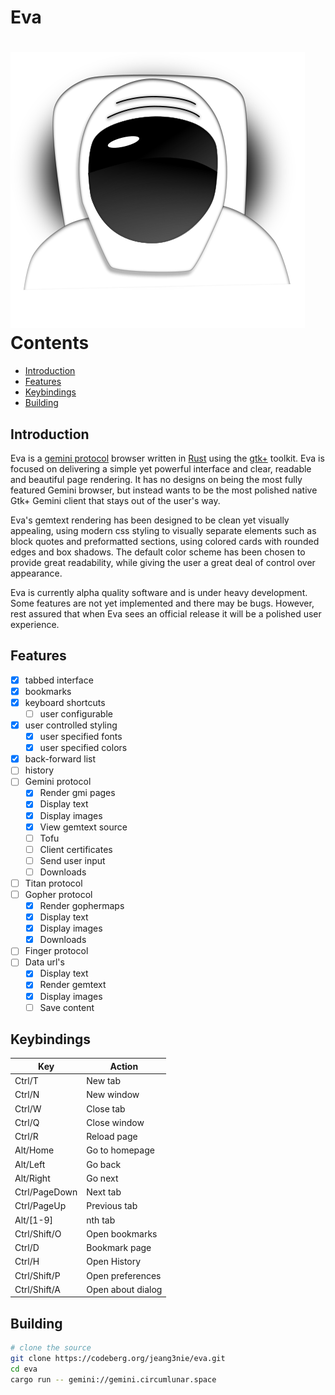 # Eva
![Eva icon](data/eva.svg)
<br/>
Contents
========
* [Introduction](#introduction)
* [Features](#features)
* [Keybindings](#keybindings)
* [Building](#building)
## Introduction
Eva is a [gemini protocol](https://gemini.circumlunar.space/) browser written in
[Rust](https://rust-lang.org) using the [gtk+](https://gtk-rs.org/) toolkit. Eva
is focused on delivering a simple yet powerful interface and clear, readable
and beautiful page rendering. It has no designs on being the most fully featured
Gemini browser, but instead wants to be the most polished native Gtk+ Gemini
client that stays out of the user's way.

Eva's gemtext rendering has been designed to be clean yet visually appealing,
using modern css styling to visually separate elements such as block quotes and
preformatted sections, using colored cards with rounded edges and box shadows.
The default color scheme has been chosen to provide great readability, while
giving the user a great deal of control over appearance.

Eva is currently alpha quality software and is under heavy development. Some
features are not yet implemented and there may be bugs. However, rest assured
that when Eva sees an official release it will be a polished user experience.
## Features
 - [x] tabbed interface
 - [x] bookmarks
 - [x] keyboard shortcuts
   - [ ] user configurable
 - [x] user controlled styling
   - [x] user specified fonts
   - [x] user specified colors
 - [x] back-forward list
 - [ ] history
 - [ ] Gemini protocol
   - [x] Render gmi pages
   - [x] Display text
   - [x] Display images
   - [x] View gemtext source
   - [ ] Tofu
   - [ ] Client certificates
   - [ ] Send user input
   - [ ] Downloads
 - [ ] Titan protocol
 - [ ] Gopher protocol
   - [x] Render gophermaps
   - [x] Display text
   - [x] Display images
   - [x] Downloads
 - [ ] Finger protocol
 - [ ] Data url's
   - [x] Display text
   - [x] Render gemtext
   - [x] Display images
   - [ ] Save content

## Keybindings
| Key | Action |
| --- | --- |
| Ctrl/T | New tab |
| Ctrl/N | New window |
| Ctrl/W | Close tab |
| Ctrl/Q | Close window |
| Ctrl/R | Reload page |
| Alt/Home | Go to homepage |
| Alt/Left | Go back |
| Alt/Right | Go next |
| Ctrl/PageDown | Next tab |
| Ctrl/PageUp | Previous tab |
| Alt/[1-9] | nth tab |
| Ctrl/Shift/O | Open bookmarks |
| Ctrl/D | Bookmark page |
| Ctrl/H | Open History |
| Ctrl/Shift/P | Open preferences |
| Ctrl/Shift/A | Open about dialog |

## Building
```sh
# clone the source
git clone https://codeberg.org/jeang3nie/eva.git
cd eva
cargo run -- gemini://gemini.circumlunar.space
```
